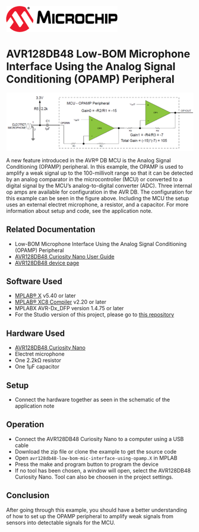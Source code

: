 <!-- Please do not change this html logo with link -->
<a href="https://www.microchip.com" rel="nofollow"><img src="images/microchip.png" alt="MCHP" width="300"/></a>

# AVR128DB48 Low-BOM Microphone Interface Using the Analog Signal Conditioning (OPAMP) Peripheral
<p align="left">
  <img width=800px height=auto src="images/setup.png">
</p>

A new feature introduced in the AVR® DB MCU is the Analog Signal Conditioning (OPAMP) peripheral. In this example, the OPAMP is used to amplify a weak signal up to the 100-millivolt range so that it can be detected by an analog comparator in the microcontroller (MCU) or converted to a digital signal by the MCU’s analog-to-digital converter (ADC). 
Three internal op amps are available for configuration in the AVR DB. The configuration for this example can be seen in the figure above. Including the MCU the setup uses an external electret microphone, a resistor, and a capacitor. For more information about setup and code, see the application note.

## Related Documentation

* Low-BOM Microphone Interface Using the Analog Signal Conditioning (OPAMP) Peripheral
* [AVR128DB48 Curiosity Nano User Guide](https://microchip.com/DSxxxxxxxxxx) <!-- TODO: Update link once assigned -->
* [AVR128DB48 device page](https://www.microchip.com/wwwproducts/en/AVR128DB48)

## Software Used

* [MPLAB® X](https://www.microchip.com/mplab/mplab-x-ide) v5.40 or later
* [MPLAB® XC8 Compiler](https://www.microchip.com/mplab/compilers) v2.20 or later
* MPLABX AVR-Dx_DFP version 1.4.75 or later
* For the Studio version of this project, please go to [this repository](https://github.com/microchip-pic-avr-examples/avr128db48-low-bom-mic-interface-using-opamp)
## Hardware Used

* [AVR128DB48 Curiosity Nano](https://www.microchip.com/DevelopmentTools/ProductDetails/PartNO/EV35L43A)
* Electret microphone
* One 2.2kΩ resistor
* One 1µF capacitor

## Setup

* Connect the hardware together as seen in the schematic of the application note

## Operation
* Connect the AVR128DB48 Curiosity Nano to a computer using a USB cable
* Download the zip file or clone the example to get the source code
* Open `avr128db48-low-bom-mic-interface-using-opamp.X` in MPLAB
* Press the make and program button to program the device
* If no tool has been chosen, a window will open, select the AVR128DB48 Curiosity Nano. Tool can also be choosen in the project settings.   

## Conclusion
After going through this example, you should have a better understanding of how to set up the OPAMP peripheral to amplify weak signals from sensors into detectable signals for the MCU.  

